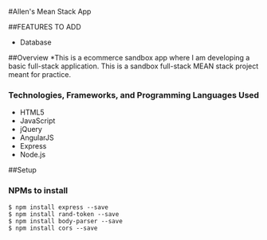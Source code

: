 #Allen's Mean Stack App

##FEATURES TO ADD
* Database


##Overview
*This is a ecommerce sandbox app where I am developing a basic full-stack application. This is a sandbox full-stack MEAN stack project meant for practice.

### Technologies, Frameworks, and Programming Languages Used
* HTML5
* JavaScript
* jQuery
* AngularJS
* Express
* Node.js

##Setup
### NPMs to install

```node
$ npm install express --save
$ npm install rand-token --save
$ npm install body-parser --save
$ npm install cors --save
